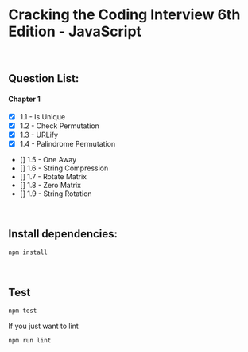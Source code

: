 # Cracking the Coding Interview 6th Edition - JavaScript

<br>

## Question List:

#### Chapter 1 
- [x] 1.1 - Is Unique
- [x] 1.2 - Check Permutation
- [x] 1.3 - URLify
- [x] 1.4 - Palindrome Permutation
- [] 1.5 - One Away
- [] 1.6 - String Compression
- [] 1.7 - Rotate Matrix
- [] 1.8 - Zero Matrix
- [] 1.9 - String Rotation 

<br>

## Install dependencies:
```bash
npm install
```

<br>

## Test

```bash
npm test
```

If you just want to lint  
```bash
npm run lint
```

<br>
